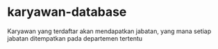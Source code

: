 # karyawan-database
Karyawan yang terdaftar akan mendapatkan jabatan, yang mana setiap jabatan ditempatkan pada departemen tertentu
